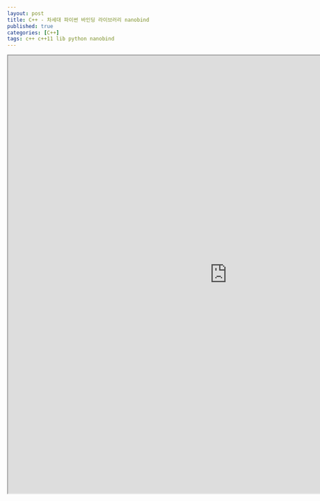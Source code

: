 ```yaml
---
layout: post
title: C++ - 차세대 파이썬 바인딩 라이브러리 nanobind
published: true
categories: [C++]
tags: c++ c++11 lib python nanobind
---
```

<iframe width="1024" height="1024" src="https://docs.google.com/document/d/e/2PACX-1vSepE_VJu5ogVdeAsNTJAtAYC8rLhkVGeSkab5n8JxhJDQclTqoSfM-dRiz95VoYuxIauJYZ_uf1Uq7/pub?embedded=true"></iframe>  
  